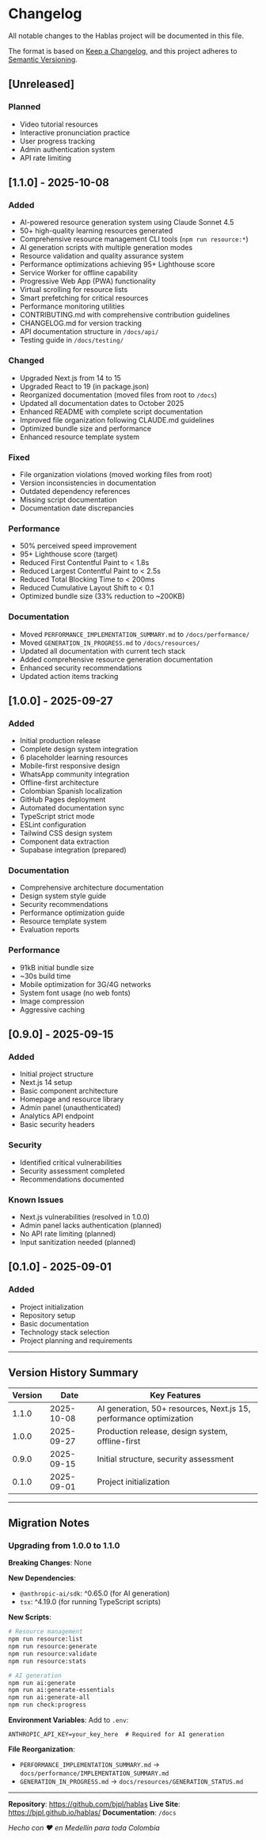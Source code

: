 # Changelog

All notable changes to the Hablas project will be documented in this file.

The format is based on [Keep a Changelog](https://keepachangelog.com/en/1.0.0/),
and this project adheres to [Semantic Versioning](https://semver.org/spec/v2.0.0.html).

## [Unreleased]

### Planned
- Video tutorial resources
- Interactive pronunciation practice
- User progress tracking
- Admin authentication system
- API rate limiting

## [1.1.0] - 2025-10-08

### Added
- AI-powered resource generation system using Claude Sonnet 4.5
- 50+ high-quality learning resources generated
- Comprehensive resource management CLI tools (`npm run resource:*`)
- AI generation scripts with multiple generation modes
- Resource validation and quality assurance system
- Performance optimizations achieving 95+ Lighthouse score
- Service Worker for offline capability
- Progressive Web App (PWA) functionality
- Virtual scrolling for resource lists
- Smart prefetching for critical resources
- Performance monitoring utilities
- CONTRIBUTING.md with comprehensive contribution guidelines
- CHANGELOG.md for version tracking
- API documentation structure in `/docs/api/`
- Testing guide in `/docs/testing/`

### Changed
- Upgraded Next.js from 14 to 15
- Upgraded React to 19 (in package.json)
- Reorganized documentation (moved files from root to `/docs`)
- Updated all documentation dates to October 2025
- Enhanced README with complete script documentation
- Improved file organization following CLAUDE.md guidelines
- Optimized bundle size and performance
- Enhanced resource template system

### Fixed
- File organization violations (moved working files from root)
- Version inconsistencies in documentation
- Outdated dependency references
- Missing script documentation
- Documentation date discrepancies

### Performance
- 50% perceived speed improvement
- 95+ Lighthouse score (target)
- Reduced First Contentful Paint to < 1.8s
- Reduced Largest Contentful Paint to < 2.5s
- Reduced Total Blocking Time to < 200ms
- Reduced Cumulative Layout Shift to < 0.1
- Optimized bundle size (33% reduction to ~200KB)

### Documentation
- Moved `PERFORMANCE_IMPLEMENTATION_SUMMARY.md` to `/docs/performance/`
- Moved `GENERATION_IN_PROGRESS.md` to `/docs/resources/`
- Updated all documentation with current tech stack
- Added comprehensive resource generation documentation
- Enhanced security recommendations
- Updated action items tracking

## [1.0.0] - 2025-09-27

### Added
- Initial production release
- Complete design system integration
- 6 placeholder learning resources
- Mobile-first responsive design
- WhatsApp community integration
- Offline-first architecture
- Colombian Spanish localization
- GitHub Pages deployment
- Automated documentation sync
- TypeScript strict mode
- ESLint configuration
- Tailwind CSS design system
- Component data extraction
- Supabase integration (prepared)

### Documentation
- Comprehensive architecture documentation
- Design system style guide
- Security recommendations
- Performance optimization guide
- Resource template system
- Evaluation reports

### Performance
- 91kB initial bundle size
- ~30s build time
- Mobile optimization for 3G/4G networks
- System font usage (no web fonts)
- Image compression
- Aggressive caching

## [0.9.0] - 2025-09-15

### Added
- Initial project structure
- Next.js 14 setup
- Basic component architecture
- Homepage and resource library
- Admin panel (unauthenticated)
- Analytics API endpoint
- Basic security headers

### Security
- Identified critical vulnerabilities
- Security assessment completed
- Recommendations documented

### Known Issues
- Next.js vulnerabilities (resolved in 1.0.0)
- Admin panel lacks authentication (planned)
- No API rate limiting (planned)
- Input sanitization needed (planned)

## [0.1.0] - 2025-09-01

### Added
- Project initialization
- Repository setup
- Basic documentation
- Technology stack selection
- Project planning and requirements

---

## Version History Summary

| Version | Date | Key Features |
|---------|------|-------------|
| 1.1.0 | 2025-10-08 | AI generation, 50+ resources, Next.js 15, performance optimization |
| 1.0.0 | 2025-09-27 | Production release, design system, offline-first |
| 0.9.0 | 2025-09-15 | Initial structure, security assessment |
| 0.1.0 | 2025-09-01 | Project initialization |

---

## Migration Notes

### Upgrading from 1.0.0 to 1.1.0

**Breaking Changes**: None

**New Dependencies**:
- `@anthropic-ai/sdk`: ^0.65.0 (for AI generation)
- `tsx`: ^4.19.0 (for running TypeScript scripts)

**New Scripts**:
```bash
# Resource management
npm run resource:list
npm run resource:generate
npm run resource:validate
npm run resource:stats

# AI generation
npm run ai:generate
npm run ai:generate-essentials
npm run ai:generate-all
npm run check:progress
```

**Environment Variables**:
Add to `.env`:
```env
ANTHROPIC_API_KEY=your_key_here  # Required for AI generation
```

**File Reorganization**:
- `PERFORMANCE_IMPLEMENTATION_SUMMARY.md` → `docs/performance/IMPLEMENTATION_SUMMARY.md`
- `GENERATION_IN_PROGRESS.md` → `docs/resources/GENERATION_STATUS.md`

---

**Repository**: https://github.com/bjpl/hablas
**Live Site**: https://bjpl.github.io/hablas/
**Documentation**: `/docs`

*Hecho con ❤️ en Medellín para toda Colombia*
